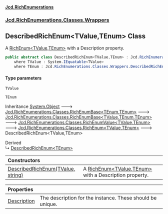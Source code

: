 #### [Jcd.RichEnumerations](index.md 'index')
### [Jcd.RichEnumerations.Classes.Wrappers](Jcd.RichEnumerations.Classes.Wrappers.md 'Jcd.RichEnumerations.Classes.Wrappers')

## DescribedRichEnum<TValue,TEnum> Class

A [RichEnum&lt;TValue,TEnum&gt;](RichEnum_TValue,TEnum_.md 'Jcd.RichEnumerations.Classes.RichEnum<TValue,TEnum>') with a Description property.

```csharp
public abstract class DescribedRichEnum<TValue,TEnum> : Jcd.RichEnumerations.Classes.RichEnum<TValue, TEnum>
    where TValue : System.IEquatable<TValue>
    where TEnum : Jcd.RichEnumerations.Classes.Wrappers.DescribedRichEnum<TValue, TEnum>
```
#### Type parameters

<a name='Jcd.RichEnumerations.Classes.Wrappers.DescribedRichEnum_TValue,TEnum_.TValue'></a>

`TValue`

<a name='Jcd.RichEnumerations.Classes.Wrappers.DescribedRichEnum_TValue,TEnum_.TEnum'></a>

`TEnum`

Inheritance [System.Object](https://docs.microsoft.com/en-us/dotnet/api/System.Object 'System.Object') &#129106; [Jcd.RichEnumerations.Classes.RichEnumBase&lt;](RichEnumBase_TEnumeration,TEnumeratedItem_.md 'Jcd.RichEnumerations.Classes.RichEnumBase<TEnumeration,TEnumeratedItem>')[TEnum](DescribedRichEnum_TValue,TEnum_.md#Jcd.RichEnumerations.Classes.Wrappers.DescribedRichEnum_TValue,TEnum_.TEnum 'Jcd.RichEnumerations.Classes.Wrappers.DescribedRichEnum<TValue,TEnum>.TEnum')[,](RichEnumBase_TEnumeration,TEnumeratedItem_.md 'Jcd.RichEnumerations.Classes.RichEnumBase<TEnumeration,TEnumeratedItem>')[TEnum](DescribedRichEnum_TValue,TEnum_.md#Jcd.RichEnumerations.Classes.Wrappers.DescribedRichEnum_TValue,TEnum_.TEnum 'Jcd.RichEnumerations.Classes.Wrappers.DescribedRichEnum<TValue,TEnum>.TEnum')[&gt;](RichEnumBase_TEnumeration,TEnumeratedItem_.md 'Jcd.RichEnumerations.Classes.RichEnumBase<TEnumeration,TEnumeratedItem>') &#129106; [Jcd.RichEnumerations.Classes.RichEnumBase&lt;](RichEnumBase_TValue,TEnumeration,TEnumeratedItem_.md 'Jcd.RichEnumerations.Classes.RichEnumBase<TValue,TEnumeration,TEnumeratedItem>')[TValue](DescribedRichEnum_TValue,TEnum_.md#Jcd.RichEnumerations.Classes.Wrappers.DescribedRichEnum_TValue,TEnum_.TValue 'Jcd.RichEnumerations.Classes.Wrappers.DescribedRichEnum<TValue,TEnum>.TValue')[,](RichEnumBase_TValue,TEnumeration,TEnumeratedItem_.md 'Jcd.RichEnumerations.Classes.RichEnumBase<TValue,TEnumeration,TEnumeratedItem>')[TEnum](DescribedRichEnum_TValue,TEnum_.md#Jcd.RichEnumerations.Classes.Wrappers.DescribedRichEnum_TValue,TEnum_.TEnum 'Jcd.RichEnumerations.Classes.Wrappers.DescribedRichEnum<TValue,TEnum>.TEnum')[,](RichEnumBase_TValue,TEnumeration,TEnumeratedItem_.md 'Jcd.RichEnumerations.Classes.RichEnumBase<TValue,TEnumeration,TEnumeratedItem>')[TEnum](DescribedRichEnum_TValue,TEnum_.md#Jcd.RichEnumerations.Classes.Wrappers.DescribedRichEnum_TValue,TEnum_.TEnum 'Jcd.RichEnumerations.Classes.Wrappers.DescribedRichEnum<TValue,TEnum>.TEnum')[&gt;](RichEnumBase_TValue,TEnumeration,TEnumeratedItem_.md 'Jcd.RichEnumerations.Classes.RichEnumBase<TValue,TEnumeration,TEnumeratedItem>') &#129106; [Jcd.RichEnumerations.Classes.RichEnumValue&lt;](RichEnumValue_TValue,TEnum_.md 'Jcd.RichEnumerations.Classes.RichEnumValue<TValue,TEnum>')[TValue](DescribedRichEnum_TValue,TEnum_.md#Jcd.RichEnumerations.Classes.Wrappers.DescribedRichEnum_TValue,TEnum_.TValue 'Jcd.RichEnumerations.Classes.Wrappers.DescribedRichEnum<TValue,TEnum>.TValue')[,](RichEnumValue_TValue,TEnum_.md 'Jcd.RichEnumerations.Classes.RichEnumValue<TValue,TEnum>')[TEnum](DescribedRichEnum_TValue,TEnum_.md#Jcd.RichEnumerations.Classes.Wrappers.DescribedRichEnum_TValue,TEnum_.TEnum 'Jcd.RichEnumerations.Classes.Wrappers.DescribedRichEnum<TValue,TEnum>.TEnum')[&gt;](RichEnumValue_TValue,TEnum_.md 'Jcd.RichEnumerations.Classes.RichEnumValue<TValue,TEnum>') &#129106; [Jcd.RichEnumerations.Classes.RichEnum&lt;](RichEnum_TValue,TEnum_.md 'Jcd.RichEnumerations.Classes.RichEnum<TValue,TEnum>')[TValue](DescribedRichEnum_TValue,TEnum_.md#Jcd.RichEnumerations.Classes.Wrappers.DescribedRichEnum_TValue,TEnum_.TValue 'Jcd.RichEnumerations.Classes.Wrappers.DescribedRichEnum<TValue,TEnum>.TValue')[,](RichEnum_TValue,TEnum_.md 'Jcd.RichEnumerations.Classes.RichEnum<TValue,TEnum>')[TEnum](DescribedRichEnum_TValue,TEnum_.md#Jcd.RichEnumerations.Classes.Wrappers.DescribedRichEnum_TValue,TEnum_.TEnum 'Jcd.RichEnumerations.Classes.Wrappers.DescribedRichEnum<TValue,TEnum>.TEnum')[&gt;](RichEnum_TValue,TEnum_.md 'Jcd.RichEnumerations.Classes.RichEnum<TValue,TEnum>') &#129106; DescribedRichEnum<TValue,TEnum>

Derived  
&#8627; [DescribedRichEnum&lt;TEnum&gt;](DescribedRichEnum_TEnum_.md 'Jcd.RichEnumerations.Classes.Wrappers.DescribedRichEnum<TEnum>')

| Constructors | |
| :--- | :--- |
| [DescribedRichEnum(TValue, string)](DescribedRichEnum_TValue,TEnum_..ctor.C0d2c03K8xfyBZ4RJnweeg.md 'Jcd.RichEnumerations.Classes.Wrappers.DescribedRichEnum<TValue,TEnum>.DescribedRichEnum(TValue, string)') | A [RichEnum&lt;TValue,TEnum&gt;](RichEnum_TValue,TEnum_.md 'Jcd.RichEnumerations.Classes.RichEnum<TValue,TEnum>') with a Description property. |

| Properties | |
| :--- | :--- |
| [Description](DescribedRichEnum_TValue,TEnum_.Description.md 'Jcd.RichEnumerations.Classes.Wrappers.DescribedRichEnum<TValue,TEnum>.Description') | The description for the instance. These should be unique. |
